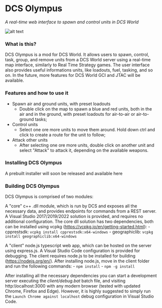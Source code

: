 # DCS Olympus
*A real-time web interface to spawn and control units in DCS World*

![alt text](https://github.com/Pax1601/DCSOlympus/blob/main/client/sample.png?raw=true)

### What is this?
DCS Olympus is a mod for DCS World. It allows users to spawn, control, task, group, and remove units from a DCS World server using a real-time map interface, similarly to Real Time Strategy games. The user interface also provides useful informations units, like loadouts, fuel, tasking, and so on. In the future, more features for DCS World GCI and JTAC will be available.

### Features and how to use it
- Spawn air and ground units, with preset loadouts
    - Double click on the map to spawn a blue and red units, both in the air and in the ground, with preset loadouts for air-to-air or air-to-ground tasks;
- Control units
    - Select one ore more units to move them around. Hold down ctrl and click to create a route for the unit to follow;
- Attack other units
    - After selecting one ore more units, double click on another unit and select "Attack" to attack it, depending on the available weapons.

### Installing DCS Olympus
A prebuilt installer will soon be released and available here

### Building DCS Olympus
DCS Olympus is comprised of two modules:

A "core" c++ .dll module, which is run by DCS and exposes all the necessary data, and provides endpoints for commands from a REST server. A Visual Studio 2017/2019/2022 solution is provided, and requires no additional configuration. The core dll solution has two dependencies, both can be installed using vcpkg (https://vcpkg.io/en/getting-started.html):
    - cpprestsdk: `vcpkg install cpprestsdk:x64-windows`
    - geographiclib: `vcpkg install geographiclib:x64-windows`
    
    
A "client" node.js typescript web app, which can be hosted on the server using express.js. A Visual Studio Code configuration is provided for debugging. The client requires node.js to be installed for building (https://nodejs.org/en/). After installing node.js, move in the client folder and run the following commands:
    - `npm install`
    - `npm -g install`
 
 After installing all the necessary dependencies you can start a development server executing the *client/debug.bat* batch file, and visiting http:\\localhost:3000 with any modern browser (tested with updated Chrome, Firefox and Edge). However, it is highly suggested to simply run the `Launch Chrome against localhost` debug configuration in Visual Studio Code.
 
    
    
    

    
